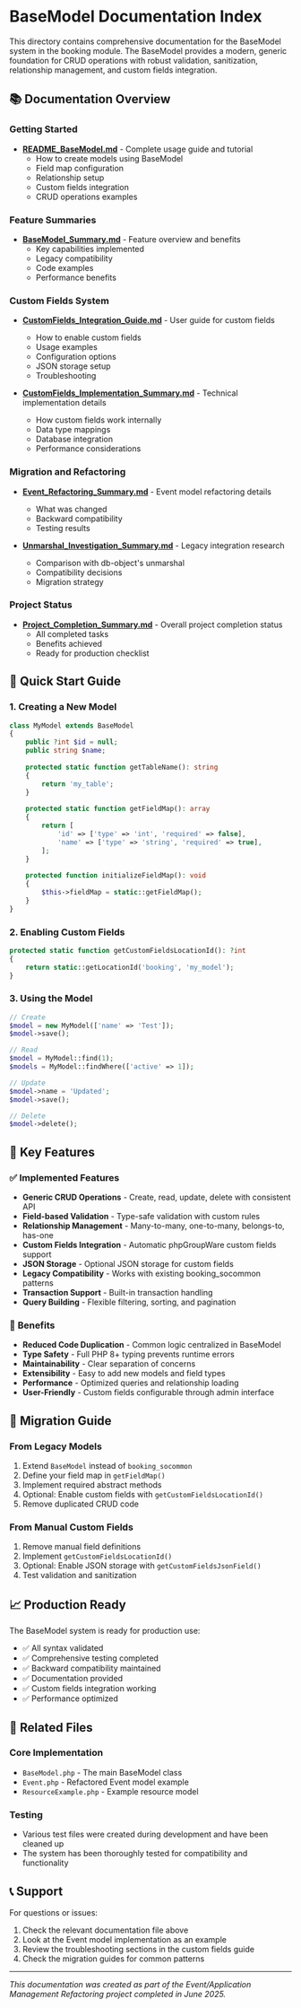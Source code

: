 # BaseModel Documentation Index

This directory contains comprehensive documentation for the BaseModel system in the booking module. The BaseModel provides a modern, generic foundation for CRUD operations with robust validation, sanitization, relationship management, and custom fields integration.

## 📚 Documentation Overview

### Getting Started
- **[README_BaseModel.md](README_BaseModel.md)** - Complete usage guide and tutorial
  - How to create models using BaseModel
  - Field map configuration
  - Relationship setup
  - Custom fields integration
  - CRUD operations examples

### Feature Summaries
- **[BaseModel_Summary.md](BaseModel_Summary.md)** - Feature overview and benefits
  - Key capabilities implemented
  - Legacy compatibility
  - Code examples
  - Performance benefits

### Custom Fields System
- **[CustomFields_Integration_Guide.md](CustomFields_Integration_Guide.md)** - User guide for custom fields
  - How to enable custom fields
  - Usage examples
  - Configuration options
  - JSON storage setup
  - Troubleshooting

- **[CustomFields_Implementation_Summary.md](CustomFields_Implementation_Summary.md)** - Technical implementation details
  - How custom fields work internally
  - Data type mappings
  - Database integration
  - Performance considerations

### Migration and Refactoring
- **[Event_Refactoring_Summary.md](Event_Refactoring_Summary.md)** - Event model refactoring details
  - What was changed
  - Backward compatibility
  - Testing results

- **[Unmarshal_Investigation_Summary.md](Unmarshal_Investigation_Summary.md)** - Legacy integration research
  - Comparison with db-object's unmarshal
  - Compatibility decisions
  - Migration strategy

### Project Status
- **[Project_Completion_Summary.md](Project_Completion_Summary.md)** - Overall project completion status
  - All completed tasks
  - Benefits achieved
  - Ready for production checklist

## 🎯 Quick Start Guide

### 1. **Creating a New Model**
```php
class MyModel extends BaseModel
{
    public ?int $id = null;
    public string $name;
    
    protected static function getTableName(): string
    {
        return 'my_table';
    }
    
    protected static function getFieldMap(): array
    {
        return [
            'id' => ['type' => 'int', 'required' => false],
            'name' => ['type' => 'string', 'required' => true],
        ];
    }
    
    protected function initializeFieldMap(): void
    {
        $this->fieldMap = static::getFieldMap();
    }
}
```

### 2. **Enabling Custom Fields**
```php
protected static function getCustomFieldsLocationId(): ?int
{
    return static::getLocationId('booking', 'my_model');
}
```

### 3. **Using the Model**
```php
// Create
$model = new MyModel(['name' => 'Test']);
$model->save();

// Read
$model = MyModel::find(1);
$models = MyModel::findWhere(['active' => 1]);

// Update
$model->name = 'Updated';
$model->save();

// Delete
$model->delete();
```

## 🔧 Key Features

### ✅ **Implemented Features**
- **Generic CRUD Operations** - Create, read, update, delete with consistent API
- **Field-based Validation** - Type-safe validation with custom rules
- **Relationship Management** - Many-to-many, one-to-many, belongs-to, has-one
- **Custom Fields Integration** - Automatic phpGroupWare custom fields support
- **JSON Storage** - Optional JSON storage for custom fields
- **Legacy Compatibility** - Works with existing booking_socommon patterns
- **Transaction Support** - Built-in transaction handling
- **Query Building** - Flexible filtering, sorting, and pagination

### 🎯 **Benefits**
- **Reduced Code Duplication** - Common logic centralized in BaseModel
- **Type Safety** - Full PHP 8+ typing prevents runtime errors
- **Maintainability** - Clear separation of concerns
- **Extensibility** - Easy to add new models and field types
- **Performance** - Optimized queries and relationship loading
- **User-Friendly** - Custom fields configurable through admin interface

## 🚀 Migration Guide

### From Legacy Models
1. Extend `BaseModel` instead of `booking_socommon`
2. Define your field map in `getFieldMap()`
3. Implement required abstract methods
4. Optional: Enable custom fields with `getCustomFieldsLocationId()`
5. Remove duplicated CRUD code

### From Manual Custom Fields
1. Remove manual field definitions
2. Implement `getCustomFieldsLocationId()`
3. Optional: Enable JSON storage with `getCustomFieldsJsonField()`
4. Test validation and sanitization

## 📈 Production Ready

The BaseModel system is ready for production use:
- ✅ All syntax validated
- ✅ Comprehensive testing completed
- ✅ Backward compatibility maintained
- ✅ Documentation provided
- ✅ Custom fields integration working
- ✅ Performance optimized

## 🔗 Related Files

### Core Implementation
- `BaseModel.php` - The main BaseModel class
- `Event.php` - Refactored Event model example
- `ResourceExample.php` - Example resource model

### Testing
- Various test files were created during development and have been cleaned up
- The system has been thoroughly tested for compatibility and functionality

## 📞 Support

For questions or issues:
1. Check the relevant documentation file above
2. Look at the Event model implementation as an example
3. Review the troubleshooting sections in the custom fields guide
4. Check the migration guides for common patterns

---

*This documentation was created as part of the Event/Application Management Refactoring project completed in June 2025.*
